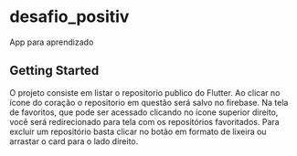 # desafio_positiv

App para aprendizado

## Getting Started

O projeto consiste em listar o repositorio publico do Flutter.
Ao clicar no ícone do coração o repositorio em questão será salvo no firebase.
Na tela de favoritos, que pode ser acessado clicando no ícone superior direito, você será redirecionado para tela com os repositórios favoritados. Para excluir um repositório basta clicar no botão  em formato de lixeira ou arrastar o card para o lado direito.
